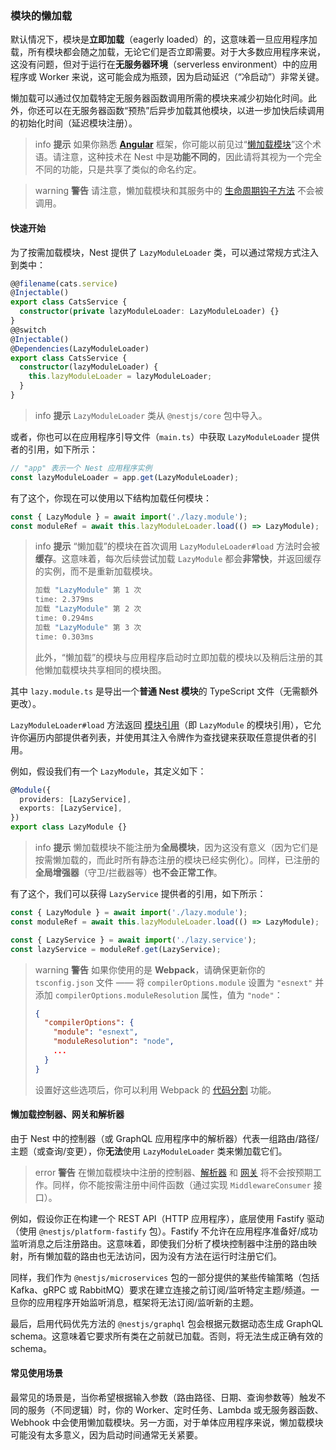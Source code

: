 ### 模块的懒加载

默认情况下，模块是**立即加载**（eagerly loaded）的，这意味着一旦应用程序加载，所有模块都会随之加载，无论它们是否立即需要。对于大多数应用程序来说，这没有问题，但对于运行在**无服务器环境**（serverless environment）中的应用程序或 Worker 来说，这可能会成为瓶颈，因为启动延迟（“冷启动”）非常关键。

懒加载可以通过仅加载特定无服务器函数调用所需的模块来减少初始化时间。此外，你还可以在无服务器函数“预热”后异步加载其他模块，以进一步加快后续调用的初始化时间（延迟模块注册）。

> info **提示** 如果你熟悉 **[Angular](https://angular.dev/)** 框架，你可能以前见过“[懒加载模块](https://angular.dev/guide/ngmodules/lazy-loading#lazy-loading-basics)”这个术语。请注意，这种技术在 Nest 中是**功能不同的**，因此请将其视为一个完全不同的功能，只是共享了类似的命名约定。

> warning **警告** 请注意，懒加载模块和其服务中的 [生命周期钩子方法](https://docs.nestjs.com/fundamentals/lifecycle-events) 不会被调用。

#### 快速开始

为了按需加载模块，Nest 提供了 `LazyModuleLoader` 类，可以通过常规方式注入到类中：

```typescript
@@filename(cats.service)
@Injectable()
export class CatsService {
  constructor(private lazyModuleLoader: LazyModuleLoader) {}
}
@@switch
@Injectable()
@Dependencies(LazyModuleLoader)
export class CatsService {
  constructor(lazyModuleLoader) {
    this.lazyModuleLoader = lazyModuleLoader;
  }
}
```

> info **提示** `LazyModuleLoader` 类从 `@nestjs/core` 包中导入。

或者，你也可以在应用程序引导文件（`main.ts`）中获取 `LazyModuleLoader` 提供者的引用，如下所示：

```typescript
// "app" 表示一个 Nest 应用程序实例
const lazyModuleLoader = app.get(LazyModuleLoader);
```

有了这个，你现在可以使用以下结构加载任何模块：

```typescript
const { LazyModule } = await import('./lazy.module');
const moduleRef = await this.lazyModuleLoader.load(() => LazyModule);
```

> info **提示** “懒加载”的模块在首次调用 `LazyModuleLoader#load` 方法时会被**缓存**。这意味着，每次后续尝试加载 `LazyModule` 都会**非常快**，并返回缓存的实例，而不是重新加载模块。
>
> ```bash
> 加载 "LazyModule" 第 1 次
> time: 2.379ms
> 加载 "LazyModule" 第 2 次
> time: 0.294ms
> 加载 "LazyModule" 第 3 次
> time: 0.303ms
> ```
>
> 此外，“懒加载”的模块与应用程序启动时立即加载的模块以及稍后注册的其他懒加载模块共享相同的模块图。

其中 `lazy.module.ts` 是导出一个**普通 Nest 模块**的 TypeScript 文件（无需额外更改）。

`LazyModuleLoader#load` 方法返回 [模块引用](/fundamentals/module-ref)（即 `LazyModule` 的模块引用），它允许你遍历内部提供者列表，并使用其注入令牌作为查找键来获取任意提供者的引用。

例如，假设我们有一个 `LazyModule`，其定义如下：

```typescript
@Module({
  providers: [LazyService],
  exports: [LazyService],
})
export class LazyModule {}
```

> info **提示** 懒加载模块不能注册为**全局模块**，因为这没有意义（因为它们是按需懒加载的，而此时所有静态注册的模块已经实例化）。同样，已注册的**全局增强器**（守卫/拦截器等）**也不会正常工作**。

有了这个，我们可以获得 `LazyService` 提供者的引用，如下所示：

```typescript
const { LazyModule } = await import('./lazy.module');
const moduleRef = await this.lazyModuleLoader.load(() => LazyModule);

const { LazyService } = await import('./lazy.service');
const lazyService = moduleRef.get(LazyService);
```

> warning **警告** 如果你使用的是 **Webpack**，请确保更新你的 `tsconfig.json` 文件 —— 将 `compilerOptions.module` 设置为 `"esnext"` 并添加 `compilerOptions.moduleResolution` 属性，值为 `"node"`：
>
> ```json
> {
>   "compilerOptions": {
>     "module": "esnext",
>     "moduleResolution": "node",
>     ...
>   }
> }
> ```
>
> 设置好这些选项后，你可以利用 Webpack 的 [代码分割](https://webpack.js.org/guides/code-splitting/) 功能。

#### 懒加载控制器、网关和解析器

由于 Nest 中的控制器（或 GraphQL 应用程序中的解析器）代表一组路由/路径/主题（或查询/变更），你**无法**使用 `LazyModuleLoader` 类来懒加载它们。

> error **警告** 在懒加载模块中注册的控制器、[解析器](/graphql/resolvers) 和 [网关](/websockets/gateways) 将不会按预期工作。同样，你不能按需注册中间件函数（通过实现 `MiddlewareConsumer` 接口）。

例如，假设你正在构建一个 REST API（HTTP 应用程序），底层使用 Fastify 驱动（使用 `@nestjs/platform-fastify` 包）。Fastify 不允许在应用程序准备好/成功监听消息之后注册路由。这意味着，即使我们分析了模块控制器中注册的路由映射，所有懒加载的路由也无法访问，因为没有方法在运行时注册它们。

同样，我们作为 `@nestjs/microservices` 包的一部分提供的某些传输策略（包括 Kafka、gRPC 或 RabbitMQ）要求在建立连接之前订阅/监听特定主题/频道。一旦你的应用程序开始监听消息，框架将无法订阅/监听新的主题。

最后，启用代码优先方法的 `@nestjs/graphql` 包会根据元数据动态生成 GraphQL schema。这意味着它要求所有类在之前就已加载。否则，将无法生成正确有效的 schema。

#### 常见使用场景

最常见的场景是，当你希望根据输入参数（路由路径、日期、查询参数等）触发不同的服务（不同逻辑）时，你的 Worker、定时任务、Lambda 或无服务器函数、Webhook 中会使用懒加载模块。另一方面，对于单体应用程序来说，懒加载模块可能没有太多意义，因为启动时间通常无关紧要。